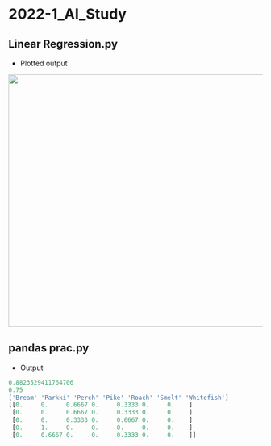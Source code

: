 # 2022-1_AI_Study

## Linear Regression.py
* Plotted output
<img src="https://img1.daumcdn.net/thumb/R1280x0/?scode=mtistory2&fname=https%3A%2F%2Fblog.kakaocdn.net%2Fdn%2FTefnB%2FbtrzyWD0bt2%2FkVobWd42KGA8V69NS0TMA1%2Fimg.png" width="600" height="500">  

## pandas prac.py
* Output
```python
0.8823529411764706
0.75
['Bream' 'Parkki' 'Perch' 'Pike' 'Roach' 'Smelt' 'Whitefish']
[[0.     0.     0.6667 0.     0.3333 0.     0.    ]
 [0.     0.     0.6667 0.     0.3333 0.     0.    ]
 [0.     0.     0.3333 0.     0.6667 0.     0.    ]
 [0.     1.     0.     0.     0.     0.     0.    ]
 [0.     0.6667 0.     0.     0.3333 0.     0.    ]]
```
